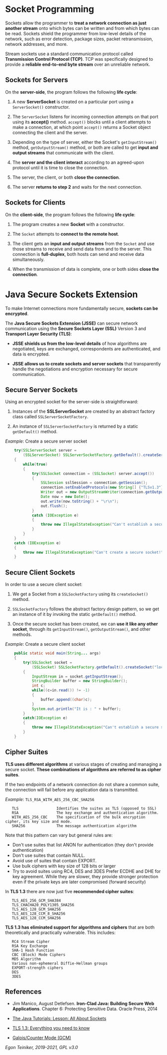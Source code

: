 # Socket Programming 

Sockets allow the programmer to **treat a network connection as just another stream** onto which bytes can be 
written and from which bytes can be read. 
Sockets shield the programmer from low-level details of the network, such as error detection, package sizes, 
packet retransmission, network addresses, and more.

Stream sockets use a standard communication protocol called **Transmission Control Protocol (TCP)**. 
TCP was specifically designed to provide a **reliable end-to-end byte stream** over an unreliable network.

## Sockets for Servers
On the **server-side**, the program follows the following **life cycle**:

1. A new **ServerSocket** is created on a particular port using a `ServerSocket()` constructor.

2. The `ServerSocket` listens for incoming connection attempts on that port using its **accept()** method. 
    `accept()` blocks until a client attempts to make a connection, at which point `accept()` returns a Socket 
    object connecting the client and the server.

3. Depending on the type of server, either the Socket's `getInputStream()` method, `getOutputStream()` method, 
    or both are called to get **input and output streams** that communicate with the client.

4. The **server and the client interact** according to an agreed-upon protocol until it is time to close the connection.

5. The server, the client, or both **close the connection**.

6. The server **returns to step 2** and waits for the next connection.


## Sockets for Clients 
On the **client-side**, the program follows the following **life cycle**:

1. The program creates a new **Socket** with a constructor.

2. The `Socket` attempts to **connect to the remote host**.

3. The client gets an **input and output streams** from the `Socket` and use those streams to receive and send data 
    from and to the server. This connection is **full-duplex**, both hosts can send and receive data simultaneously.

4. When the transmission of data is complete, one or both sides **close the connection**.


# Java Secure Sockets Extension
To make Internet connections more fundamentally secure, **sockets can be encrypted**. 

The **Java Secure Sockets Extension (JSSE)** can secure network communication using the **Secure Sockets Layer (SSL)** 
Version 3 and **Transport Layer Security (TLS)**:

* **JSSE shields us from the low-level details** of how algorithms are negotiated, keys are exchanged, 
    correspondents are authenticated, and data is encrypted.
    
* **JSSE allows us to create sockets and server sockets** that transparently handle the negotiations and encryption 
    necessary for secure communication.

## Secure Server Sockets
Using an encrypted socket for the server-side is straightforward:

1. Instances of the **SSLServerSocket** are created by an abstract factory class called `SSLServerSocketFactory`. 

2. An instance of `SSLServerSocketFactory` is returned by a static `getDefault()` method.

_Example_: Create a secure server socket
```Java
    try(SSLServerSocket server = 
        (SSLServerSocket) SSLServerSocketFactory.getDefault().createServerSocket(9013))
    {
        while(true)
        {
            try(SSLSocket connection = (SSLSocket) server.accept())
            {
                SSLSession sslSession = connection.getSession();
                connection.setEnabledProtocols(new String[] {"TLSv1.3"});
                Writer out = new OutputStreamWriter(connection.getOutputStream());
                Date now = new Date();
                out.write(now.toString() + "\r\n");
                out.flush();
            }
            catch (IOException e)
            {
                throw new IllegalStateException("Can't establish a secure socket connection!", e);
            } 
        }
    } 
    catch (IOException e)
    {
        throw new IllegalStateException("Can't create a secure socket!", e);
    }
```

## Secure Client Sockets
In order to use a secure client socket:

1. We get a Socket from a `SSLSocketFactory` using its `createSocket()` method.

2. `SSLSocketFactory` follows the abstract factory design pattern, so we get an instance of it by invoking the 
    static `getDefault()` method.
    
3. Once the secure socket has been created, we can **use it like any other socket**, through its `getInputStream()`, 
    `getOutputStream()`, and other methods.

_Example_: Create a secure client socket
```Java
    public static void main(String... args)
    {
        try(SSLSocket socket = 
            (SSLSocket) SSLSocketFactory.getDefault().createSocket("localhost", 9013))
        {
            InputStream in = socket.getInputStream();
            StringBuilder buffer = new StringBuilder();
            int c;
            while((c=in.read()) != -1)
            {
                buffer.append((char)c);
            }
            System.out.println("It is : " + buffer);
        }
        catch(IOException e)
        {
            throw new IllegalStateException("Can't establish a secure socket connection!", e);
        }
    }
```

## Cipher Suites
**TLS uses different algorithms** at various stages of creating and managing a secure
socket. **These combinations of algorithms are referred to as cipher suites**.
   
If the two endpoints of a network connection do not share a common suite, the
connection will fail before any application data is transmitted.
   
_Example_: `TLS_RSA_WITH_AES_256_CBC_SHA256`
```   
   TLS                 Identifies the suites as TLS (opposed to SSL)
   RSA                 The key exchange and authentication algorithm.
   WITH_AES_256_CBC    The specification of the bulk encryption cipher, its key size and mode.
   SHA256              The message authentication algorithm
```   

Note that this pattern can vary but general rules are:
* Don't use suites that list ANON for authentication (they don't provide authentication)
* Don't use suites that contain NULL.
* Avoid use of suites that contain EXPORT.
* Use bulk ciphers with key size of 128 bits or larger
* Try to avoid suites using RC4, DES and 3DES
Prefer ECDHE and DHE for key agreement. While they are slower, they provide stronger
protection even if the private keys are later compromised (forward security)
   
In **TLS 1.3** there are now just five **recommended cipher suites**:
``` 
   TLS_AES_256_GCM_SHA384
   TLS_CHACHA20_POLY1305_SHA256
   TLS_AES_128_GCM_SHA256
   TLS_AES_128_CCM_8_SHA256
   TLS_AES_128_CCM_SHA256
``` 
   
**TLS 1.3 has eliminated support for algorithms and ciphers** that are both
theoretically and practically vulnerable. This includes:
``` 
   RC4 Stream Cipher
   RSA Key Exchange
   SHA-1 Hash Function
   CBC (Block) Mode Ciphers
   MD5 Algorithm
   Various non-ephemeral Diffie-Hellman groups
   EXPORT-strength ciphers
   DES
   3DES
``` 

## References
* Jim Manico, August Detlefsen.
  **Iron-Clad Java: Building Secure Web Applications**.
  Chapter 6: Protecting Sensitive Data.
  Oracle Press, 2014

* [The Java Tutorials: Lesson: All About Sockets](https://docs.oracle.com/javase/tutorial/networking/sockets/index.html)

* [TLS 1.3: Everything you need to know](https://securityboulevard.com/2019/07/tls-1-3-everything-you-need-to-know/)

* [Galois/Counter Mode (GCM)](https://en.wikipedia.org/wiki/Galois/Counter_Mode)


*Egon Teiniker, 2019-2021, GPL v3.0*